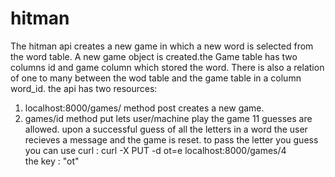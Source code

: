 # hitman
The hitman api  creates a new game in which a new word is selected from the word table. 
A new game object is created.the Game table has two columns id and game column which stored the word. 
There is also a relation of one to many between the wod table and the game table in a column word_id. 
the api has two resources:
1)  localhost:8000/games/  method post creates a new game.  
2) games/id method  put   lets user/machine  play the game 11 guesses are allowed. 
 upon a successful guess of all the letters in a word the user recieves a message and  the game is reset. 
 to pass the letter you guess you can use curl : curl -X PUT -d ot=e localhost:8000/games/4   
   the key : "ot" 
